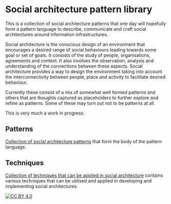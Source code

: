 # Social architecture pattern library

This is a collection of social architecture patterns that one day will hopefully form a pattern language to describe, communicate and craft social architectures around information infrastructures.

Social architecture is the conscious design of an environment that encourages a desired range of social behaviours leading towards some goal or set of goals.  It consists of the study of people, organisations, agreements and context.  It also involves the observation, analysis and understanding of the connections between these aspects.  Social architecture provides a way to design the environment taking into account the interconnectivity between people, place and activity to facilitate desired behaviour.

Currently these consist of a mix of somewhat well formed patterns and others that are thoughts captured as placeholders to further explore and refine as patterns.  Some of these may turn out not to be patterns at all.

This is very much a work in progress.


## Patterns

[Collection of social architecture patterns](Social%20architecture%20pattern%20library.md) that form the body of the pattern language.

## Techniques

[Collection of techniques that can be applied in social architecture](Techniques%20library.md) contains various techniques that can be utilised and applied in developing and
implementing social architectures.

[![CC BY 4.0][cc-by-image]][cc-by]

[cc-by]: http://creativecommons.org/licenses/by/4.0/
[cc-by-image]: https://i.creativecommons.org/l/by/4.0/88x31.png

